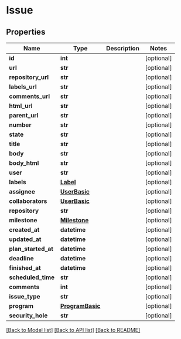 # Issue

## Properties
Name | Type | Description | Notes
------------ | ------------- | ------------- | -------------
**id** | **int** |  | [optional] 
**url** | **str** |  | [optional] 
**repository_url** | **str** |  | [optional] 
**labels_url** | **str** |  | [optional] 
**comments_url** | **str** |  | [optional] 
**html_url** | **str** |  | [optional] 
**parent_url** | **str** |  | [optional] 
**number** | **str** |  | [optional] 
**state** | **str** |  | [optional] 
**title** | **str** |  | [optional] 
**body** | **str** |  | [optional] 
**body_html** | **str** |  | [optional] 
**user** | **str** |  | [optional] 
**labels** | [**Label**](Label.md) |  | [optional] 
**assignee** | [**UserBasic**](UserBasic.md) |  | [optional] 
**collaborators** | [**UserBasic**](UserBasic.md) |  | [optional] 
**repository** | **str** |  | [optional] 
**milestone** | [**Milestone**](Milestone.md) |  | [optional] 
**created_at** | **datetime** |  | [optional] 
**updated_at** | **datetime** |  | [optional] 
**plan_started_at** | **datetime** |  | [optional] 
**deadline** | **datetime** |  | [optional] 
**finished_at** | **datetime** |  | [optional] 
**scheduled_time** | **str** |  | [optional] 
**comments** | **int** |  | [optional] 
**issue_type** | **str** |  | [optional] 
**program** | [**ProgramBasic**](ProgramBasic.md) |  | [optional] 
**security_hole** | **str** |  | [optional] 

[[Back to Model list]](../README.md#documentation-for-models) [[Back to API list]](../README.md#documentation-for-api-endpoints) [[Back to README]](../README.md)

